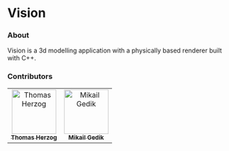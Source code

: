 # Vision

### About
Vision is a 3d modelling application with a physically based renderer built with C++.

### Contributors

<table>
  <tr>
    <td align="center">
        <a href="https://github.com/thomasherzog">
          <img src="https://avatars3.githubusercontent.com/u/12561731" width="100px;" alt="Thomas Herzog"/>
          <br/>
          <sub>
            <b>Thomas Herzog</b>
          </sub>
      </a>
      <br/>
    </td>
    <td align="center">
        <a href="https://github.com/mikailgedik">
          <img src="https://avatars3.githubusercontent.com/u/52047490" width="100px;" alt="Mikail Gedik"/>
          <br/>
          <sub>
            <b>Mikail Gedik</b>
          </sub>
      </a>
      <br/>
  </td>
  </tr>
</table>

